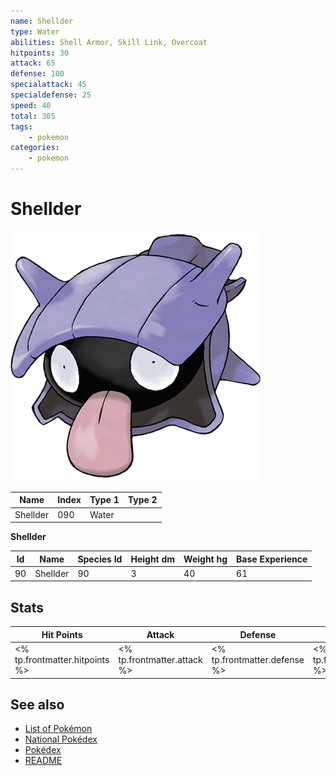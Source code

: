 ```yaml
---
name: Shellder
type: Water
abilities: Shell Armor, Skill Link, Overcoat
hitpoints: 30
attack: 65
defense: 100
specialattack: 45
specialdefense: 25
speed: 40
total: 305
tags:
    - pokemon
categories:
    - pokemon
---
```


# Shellder


![Shellder](images/090.png)

| **Name** | **Index** | **Type 1** | **Type 2** |
|----|----|----|----|
| Shellder | 090 | Water  |  |

**Shellder** 




| **Id** | **Name** | **Species Id** | **Height dm** | **Weight hg** | **Base Experience** |
|--------|----------|----------------|------------|------------|---------------------|
| 90 | Shellder | 90 | 3 | 40 | 61 |



## Stats

| **Hit Points** | **Attack** | **Defense** | **Special Attack** | **Special Defense** | **Speed** | **Total** |
|----------------|------------|-------------|--------------------|---------------------|-----------|-----------|
| <% tp.frontmatter.hitpoints %> | <% tp.frontmatter.attack %> | <% tp.frontmatter.defense %> | <% tp.frontmatter.specialattack %> | <% tp.frontmatter.specialdefense %> | <% tp.frontmatter.speed %> | <% tp.frontmatter.total %> |

## See also

- [List of Pokémon](../pokemon.md)
- [National Pokédex](../national_pokedex.md)
- [Pokédex](../pokedex.md)
- [README](../README.md)
